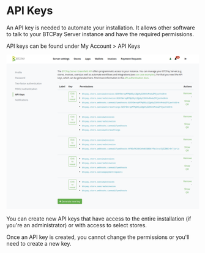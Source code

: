 # API Keys

An API key is needed to automate your installation. It allows other software to talk to your BTCPay Server instance and have the required permissions.

API keys can be found under My Account > API Keys

![Screenshot of My Account > API Keys](./img/Apikeys.png)

You can create new API keys that have access to the entire installation (if you're an administrator) or with access to select stores.

Once an API key is created, you cannot change the permissions or you'll need to create a new key.
